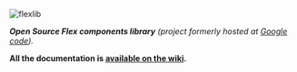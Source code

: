 ![flexlib](https://github.com/flex-users/flexlib/raw/assets/flexlib-logo.jpg)

***Open Source Flex components library** (project formerly hosted at [Google code](http://code.google.com/p/flexlib)).*

**All the documentation is [available on the wiki](https://github.com/flex-users/flexlib/wiki).**
